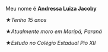 Meu nome é **Andressa Luiza Jacoby**

 ★*Tenho 15 anos*

 ★*Atualmente moro em Maripá, Paraná*

 ★*Estudo no Colégio Estadual Pio XII*
